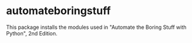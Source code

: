 # automateboringstuff
This package installs the modules used in "Automate the Boring Stuff with Python", 2nd Edition.
